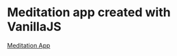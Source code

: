 <h1>Meditation app created with VanillaJS</h1>
<a href="https://najmiddinyodgor.github.io/Meditation/" target="_blank">Meditation App</a>
